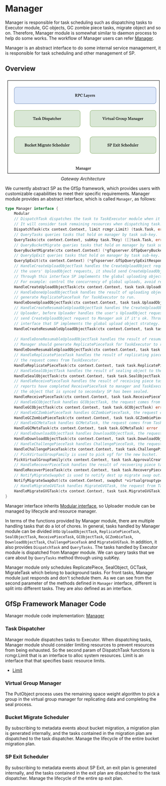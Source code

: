 # Manager

Manager is responsible for task scheduling such as dispatching tasks to Executor module, GC objects, GC zombie piece tasks, migrate object and so on. Therefore, Manager module is somewhat similar to daemon process to help do some works. The workflow of Manager users can refer [Manager](../workflow/workflow.md#manager). 

Manager is an abstract interface to do some internal service management, it is responsible for task scheduling and other management of SP.

## Overview

<div align=center><img src="../asset/12-manager.jpg" width="700px"></div>
<div align=center><i>Gateway Architecture</i></div>


We currently abstract SP as the GfSp framework, which provides users with customizable capabilities to meet their specific requirements. Manager module provides an abstract interface, which is called `Manager`, as follows:
```go
type Manager interface {
    Modular
    // DispatchTask dispatches the task to TaskExecutor module when it asks tasks.
    // It will consider task remaining resources when dispatching task.
    DispatchTask(ctx context.Context, limit rcmgr.Limit) (task.Task, error)
    // QueryTasks queries tasks that hold on manager by task sub-key.
    QueryTasks(ctx context.Context, subKey task.TKey) ([]task.Task, error)
    // QueryBucketMigrate queries tasks that hold on manager by task sub-key.
    QueryBucketMigrate(ctx context.Context) (*gfspserver.GfSpQueryBucketMigrateResponse, error)
    // QuerySpExit queries tasks that hold on manager by task sub-key.
    QuerySpExit(ctx context.Context) (*gfspserver.GfSpQuerySpExitResponse, error)
    // HandleCreateUploadObjectTask handles the CreateUploadObject request from Uploader, before Uploader handles
    // the users' UploadObject requests, it should send CreateUploadObject requests to Manager ask if it's ok.
    // Through this interface SP implements the global uploading object strategy.
    // For example: control the concurrency of global uploads, avoid repeated uploads, rate control, etc.
    HandleCreateUploadObjectTask(ctx context.Context, task task.UploadObjectTask) error
    // HandleDoneUploadObjectTask handles the result of uploading object payload data to primary, Manager should
    // generate ReplicatePieceTask for TaskExecutor to run.
    HandleDoneUploadObjectTask(ctx context.Context, task task.UploadObjectTask) error
    // HandleCreateResumableUploadObjectTask handles the CreateUploadObject request from
    // Uploader, before Uploader handles the user's UploadObject request, it should
    // send CreateUploadObject request to Manager ask if it's ok. Through this
    // interface that SP implements the global upload object strategy.
    HandleCreateResumableUploadObjectTask(ctx context.Context, task task.ResumableUploadObjectTask) error
    
    // HandleDoneResumableUploadObjectTask handles the result of resumable uploading object payload data to primary,
    // Manager should generate ReplicatePieceTask for TaskExecutor to run.
    HandleDoneResumableUploadObjectTask(ctx context.Context, task task.ResumableUploadObjectTask) error
    // HandleReplicatePieceTask handles the result of replicating piece data to secondary SPs,
    // the request comes from TaskExecutor.
    HandleReplicatePieceTask(ctx context.Context, task task.ReplicatePieceTask) error
    // HandleSealObjectTask handles the result of sealing object to the greenfield the request comes from TaskExecutor.
    HandleSealObjectTask(ctx context.Context, task task.SealObjectTask) error
    // HandleReceivePieceTask handles the result of receiving piece task, the request comes from Receiver that
    // reports have completed ReceivePieceTask to manager and TaskExecutor that the result of confirming whether
    // the object that is synced to secondary SP has been sealed.
    HandleReceivePieceTask(ctx context.Context, task task.ReceivePieceTask) error
    // HandleGCObjectTask handles GCObjectTask, the request comes from TaskExecutor.
    HandleGCObjectTask(ctx context.Context, task task.GCObjectTask) error
    // HandleGCZombiePieceTask handles GCZombiePieceTask, the request comes from TaskExecutor.
    HandleGCZombiePieceTask(ctx context.Context, task task.GCZombiePieceTask) error
    // HandleGCMetaTask handles GCMetaTask, the request comes from TaskExecutor.
    HandleGCMetaTask(ctx context.Context, task task.GCMetaTask) error
    // HandleDownloadObjectTask handles DownloadObjectTask, the request comes from Downloader.
    HandleDownloadObjectTask(ctx context.Context, task task.DownloadObjectTask) error
    // HandleChallengePieceTask handles ChallengePieceTask, the request comes from Downloader.
    HandleChallengePieceTask(ctx context.Context, task task.ChallengePieceTask) error
    // PickVirtualGroupFamily is used to pick vgf for the new bucket.
    PickVirtualGroupFamily(ctx context.Context, task task.ApprovalCreateBucketTask) (uint32, error)
    // HandleRecoverPieceTask handles the result of recovering piece task, the request comes from TaskExecutor.
    HandleRecoverPieceTask(ctx context.Context, task task.RecoveryPieceTask) error
    // NotifyMigrateSwapOut is used to notify dest sp migrate swap out.
    NotifyMigrateSwapOut(ctx context.Context, swapOut *virtualgrouptypes.MsgSwapOut) error
    // HandleMigrateGVGTask handles MigrateGVGTask, the request from TaskExecutor.
    HandleMigrateGVGTask(ctx context.Context, task task.MigrateGVGTask) error
}
```

Manager interface inherits [Modular interface](./common/lifecycle_modular.md#modular-interface), so Uploader module can be managed by lifecycle and resource manager.

In terms of the functions provided by Manager module, there are multiple handling tasks that do a lot of chores. In general, tasks handled by Manager module can be divided into `UploadObjectTask`, `ReplicatePieceTask`, `SealObjectTask`, `ReceivePieceTask`, `GCObjectTask`, `GCZombieTask`, `DownloadObjectTask`, `ChallengePieceTask` and `MigrateGVGTask`. In addition, it also provides `DispatchTask` and `QueryTasks`. The tasks handled by Executor module is dispatched from Manager module. We can query tasks that we care about by `QueryTasks` method through using subKey.

Manager module only schedules ReplicatePiece, SealObject, GCTask, MigrateTask which belong to background tasks. For front tasks, Manager module just responds and don't schedule them. As we can see from the second parameter of the methods defined in `Manager` interface, different is split into different tasks. They are also defined as an interface.





## GfSp Framework Manager Code

Manager module code implementation: [Manager](https://github.com/bnb-chain/greenfield-storage-provider/tree/master/modular/manager)

### Task Dispatcher

Manager module dispatches tasks to Executor. When dispatching tasks, Manager module should consider limiting resources to prevent resources from being exhausted. So the second param of DispatchTask functions is rcmgr.Limit that is an interface to alloc system resources. Limit is an interface that that specifies basic resource limits.

- [Limit](./common/lifecycle_modular.md#limit)

### Virtual Group Manager

The PutObject process uses the remaining space weight algorithm to pick a group in the virtual group manager for replicating data and completing the seal process.

### Bucket Migrate Scheduler

By subscribing to metadata events about bucket migration, a migration plan is generated internally, 
and the tasks contained in the migration plan are dispatched to the task dispatcher. Manage the lifecycle of the entire bucket migration plan.

### SP Exit Scheduler

By subscribing to metadata events about SP Exit, an exit plan is generated internally,
and the tasks contained in the exit plan are dispatched to the task dispatcher. Manage the lifecycle of the entire sp exit plan.

